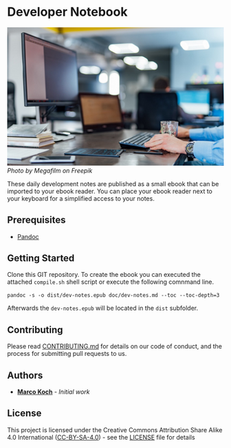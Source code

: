 # Developer Notebook

![GitHub Logo](/doc/images/ebook-keyboard.jpg)
*Photo by Megafilm on Freepik*

These daily development notes are published as a small ebook that can be imported to your ebook reader. You can place your ebook reader next to your keyboard for a simplified access to your notes.

## Prerequisites

* [Pandoc](https://pandoc.org)

## Getting Started

Clone this GIT repository. To create the ebook you can executed the attached `compile.sh` shell script or execute the following comnmand line.

````shell
pandoc -s -o dist/dev-notes.epub doc/dev-notes.md --toc --toc-depth=3
````

Afterwards the `dev-notes.epub` will be located in the `dist` subfolder.

## Contributing

Please read [CONTRIBUTING.md](https://gist.github.com/PurpleBooth/b24679402957c63ec426) for details on our code of conduct, and the process for submitting pull requests to us.

## Authors

* **[Marco Koch](https://github.com/markoch)** - *Initial work*

## License

This project is licensed under the Creative Commons Attribution Share Alike 4.0 International ([CC-BY-SA-4.0](https://creativecommons.org/licenses/by-sa/4.0)) - see the [LICENSE](LICENSE) file for details
